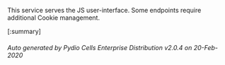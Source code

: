 






This service serves the JS user-interface. Some endpoints require additional Cookie management.

[:summary]

###### Auto generated by Pydio Cells Enterprise Distribution v2.0.4 on 20-Feb-2020
